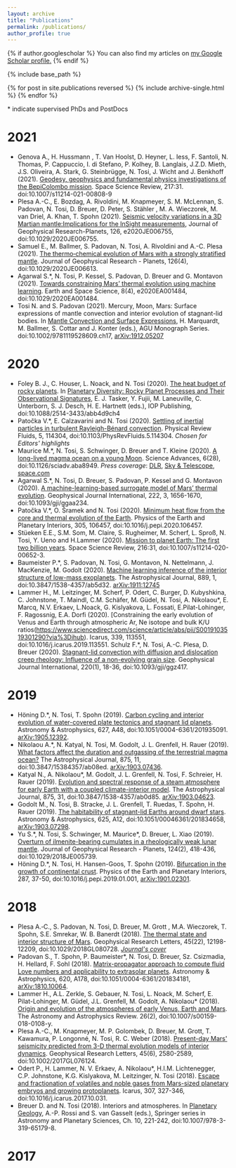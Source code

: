 ```yaml
---
layout: archive
title: "Publications"
permalink: /publications/
author_profile: true
---
```


{% if author.googlescholar %}
  You can also find my articles on <u><a href="{{author.googlescholar}}">my Google Scholar profile</a>.</u>
{% endif %}

{% include base_path %}

{% for post in site.publications reversed %}
  {% include archive-single.html %}
{% endfor %}

\* indicate supervised PhDs and PostDocs

2021
======
- Genova A., H. Hussmann , T. Van Hoolst, D. Heyner, L. Iess, F. Santoli, N. Thomas, P. Cappuccio, I. di Stefano, P. Kolhey, B. Langlais, J.Z.D. Mieth, J.S. Oliveira, A. Stark, G. Steinbrügge, N. Tosi, J. Wicht and J. Benkhoff (2021). [Geodesy, geophysics and fundamental physics investigations of the BepiColombo mission](https://link.springer.com/article/10.1007/s11214-021-00808-9). Space Science  Review, 217:31. doi:10.1007/s11214-021-00808-9
- Plesa A.-C., E. Bozdag, A. Rivoldini, M. Knapmeyer, S. M. McLennan, S. Padovan, N. Tosi, D. Breuer, D. Peter, S. Stähler , M. A. Wieczorek, M. van Driel, A. Khan, T. Spohn (2021).  [Seismic velocity variations in a 3D Martian mantle:Implications for the InSight measurements](https://agupubs.onlinelibrary.wiley.com/doi/10.1029/2020JE006755), Journal of Geophysical Research-Planets,  126, e2020JE006755, doi:10.1029/2020JE006755. 
- Samuel E., M. Ballmer, S. Padovan, N. Tosi, A. Rivoldini and A.-C. Plesa (2021). [The thermo‐chemical evolution of Mars with a strongly stratified mantle](https://agupubs.onlinelibrary.wiley.com/doi/abs/10.1029/2020JE006613). Journal of Geophysical Research - Planets, 126(4), doi:10.1029/2020JE006613. 
- Agarwal S.\*, N. Tosi, P. Kessel, S. Padovan, D. Breuer and G. Montavon (2021). [Towards constraining Mars’ thermal evolution using machine learning](https://agupubs.onlinelibrary.wiley.com/doi/abs/10.1029/2020EA001484). Earth and Space Science, 8(4), e2020EA001484, doi:10.1029/2020EA001484. 
- Tosi N. and S. Padovan (2021). Mercury, Moon, Mars: Surface expressions of mantle convection and interior evolution of stagnant-lid bodies. In [Mantle Convection and Surface Expressions](https://www.wiley.com/en-ai/Mantle+Convection+and+Surface+Expressions-p-9781119528616), H. Marquardt, M. Ballmer, S. Cottar and J. Konter (eds.), AGU Monograph Series. doi:10.1002/9781119528609.ch17, [arXiv:1912.05207](https://arxiv.org/abs/1912.05207) 

2020
======
- Foley B. J., C. Houser, L. Noack, and N. Tosi (2020). [The heat budget of rocky planets](https://iopscience.iop.org/book/978-0-7503-2140-2/chapter/bk978-0-7503-2140-2ch4). In [Planetary Diversity: Rocky Planet Processes and Their Observational Signatures](https://iopscience.iop.org/book/978-0-7503-2140-2), E. J. Tasker, Y. Fujii, M. Laneuville, C. Unterborn, S. J. Desch, H. E. Hartnett (eds.), IOP Publishing, doi:10.1088/2514-3433/abb4d9ch4 
- Patočka V.\*, E. Calzavarini and N. Tosi (2020). [Settling of inertial particles in turbulent Rayleigh-Bénard convection](https://journals.aps.org/prfluids/abstract/10.1103/PhysRevFluids.5.114304). Physical Review Fluids, 5, 114304, doi:10.1103/PhysRevFluids.5.114304. *Chosen for Editors' highlights*
- Maurice M.\*, N. Tosi, S. Schwinger, D. Breuer and T. Kleine (2020). [A long-lived magma ocean on a young Moon](https://advances.sciencemag.org/content/6/28/eaba8949). Science Advances, 6(28), doi:10.1126/sciadv.aba8949. *Press coverage*: [DLR](https://www.dlr.de/content/en/articles/news/2020/03/20200710_a-slightly-younger-moon.html), [Sky & Telescope](https://skyandtelescope.org/astronomy-news/long-lived-lunar-magma-ocean-points-to-a-younger-moon/), [space.com](https://www.space.com/earths-moon-magma-ocean-200-million-years.html)
- Agarwal S.\*, N. Tosi, D. Breuer, S. Padovan, P. Kessel and G. Montavon (2020). [A machine-learning-based surrogate model of Mars’ thermal evolution](https://academic.oup.com/gji/article/222/3/1656/5836720). Geophysical Journal International, 222, 3, 1656-1670, doi:10.1093/gji/ggaa234.  
- Patočka V.\*, O. Šramek  and N. Tosi (2020). [Minimum heat flow from the core and thermal evolution of the Earth](https://www.sciencedirect.com/science/article/abs/pii/S0031920119302808). Physics of the Earth and Planetary Interiors, 305, 106457, doi:10.1016/j.pepi.2020.106457. 
- Stüeken E.E., S.M. Som, M. Claire, S. Rugheimer, M. Scherf, L. Sproß, N. Tosi, Y. Ueno and H.Lammer (2020). [Mission to planet Earth: The first two billion years](https://link.springer.com/article/10.1007%2Fs11214-020-00652-3). Space Science Review, 216:31, doi:10.1007/s11214-020-00652-3. 
- Baumeister P.\*, S. Padovan, N. Tosi, G. Montavon, N. Nettelmann, J. MacKenzie, M. Godolt (2020). [Machine learning inference of the interior structure of low-mass exoplanets](https://iopscience.iop.org/article/10.3847/1538-4357/ab5d32). The Astrophysical Journal, 889, 1, doi:10.3847/1538-4357/ab5d32. [arXiv:1911:12745](https://arxiv.org/abs/1911.12745)
- Lammer H., M. Leitzinger, M. Scherf, P. Odert, C. Burger, D. Kubyshkina, C. Johnstone, T. Maindl, C.M. Schäfer, M. Güdel, N. Tosi, A. Nikolaou\*, E. Marcq, N.V. Erkaev, L.Noack, G. Kislyakova, L. Fossati, E.Pilat-Lohinger, F. Ragossnig, E.A. Dorfi (2020). [Constraining the early evolution of Venus and Earth through atmospheric Ar, Ne isotope and bulk K/U ratios\(https://www.sciencedirect.com/science/article/abs/pii/S0019103519301290?via%3Dihub). Icarus, 339, 113551, doi:10.1016/j.icarus.2019.113551.
Schulz F.\*, N. Tosi, A.-C. Plesa, D. Breuer (2020). [Stagnant-lid convection with diffusion and dislocation creep rheology: Influence of a non-evolving grain size](https://academic.oup.com/gji/advance-article/doi/10.1093/gji/ggz417/5571091?searchresult=1). Geophysical Journal International, 220(1), 18-36, doi:10.1093/gji/ggz417.

2019
======
- Höning D.\*, N. Tosi, T. Spohn  (2019). [Carbon cycling and interior evolution of water-covered plate tectonics and stagnant lid planets](https://www.aanda.org/component/article?access=doi&doi=10.1051/0004-6361/201935091). Astronomy & Astrophysics, 627, A48, doi:10.1051/0004-6361/201935091. [arXiv:1905.12392](https://arxiv.org/abs/1905.12392). 
- Nikolaou A.\*, N. Katyal, N. Tosi, M. Godolt, J. L. Grenfell, H. Rauer (2019). [What factors affect the duration and outgassing of the terrestrial magma ocean?](https://iopscience.iop.org/article/10.3847/1538-4357/ab08ed) The Astrophysical Journal, 875, 11, doi:10.3847/15384357/ab08ed. [arXiv:1903.07436](https://arxiv.org/abs/1903.07436).
- Katyal N., A. Nikolaou\*, M. Godolt, J. L. Grenfell, N. Tosi, F. Schreier, H. Rauer (2019). [Evolution and spectral response of a steam atmosphere for early Earth with a coupled climate-interior model](https://iopscience.iop.org/article/10.3847/1538-4357/ab0d85/meta). The Astrophysical Journal, 875, 31, doi:10.3847/1538-4357/ab0d85. [arXiv:1903.04623](https://arxiv.org/abs/1903.04623).
- Godolt M., N. Tosi, B. Stracke, J. L. Grenfell, T. Ruedas, T. Spohn, H. Rauer (2019). [The habitability of stagnant-lid Earths around dwarf stars](https://www.aanda.org/component/article?access=doi&doi=10.1051/0004-6361/201834658). Astronomy & Astrophysics, 625, A12, doi:10.1051/00046361/201834658, [arXiv:1903.07298](https://arxiv.org/abs/1903.07298).
- Yu S.\*, N. Tosi, S. Schwinger, M. Maurice\*, D. Breuer, L. Xiao (2019). [Overturn of ilmenite-bearing cumulates in a rheologically weak lunar mantle](https://agupubs.onlinelibrary.wiley.com/doi/abs/10.1029/2018JE005739). Journal of Geophysical Research - Planets, 124(2), 418-436, doi:10.1029/2018JE005739.
- Höning D.\*, N. Tosi, H. Hansen-Goos, T. Spohn (2019). [Bifurcation in the growth of continental crust](https://www.sciencedirect.com/science/article/pii/S0031920118301924?via%3Dihub). Physics of the Earth and Planetary Interiors, 287, 37-50, doi:10.1016/j.pepi.2019.01.001, [arXiv:1901.02301](https://arxiv.org/abs/1901.02301).

2018
======
- Plesa A.‐C.,  S. Padovan,  N. Tosi,  D. Breuer,  M. Grott , M.A. Wieczorek,  T. Spohn,  S.E. Smrekar, W. B. Banerdt (2018). [The thermal state and interior structure of Mars](https://agupubs.onlinelibrary.wiley.com/doi/abs/10.1029/2018GL080728). Geophysical Research Letters, 45(22), 12198-12209, doi:10.1029/2018GL080728. [*Journal's cover*](https://agupubs.onlinelibrary.wiley.com/doi/epdf/10.1002/grl.56389)
- Padovan S., T. Spohn, P. Baumeister\*, N. Tosi, D. Breuer, Sz. Csizmadia, H. Hellard, F. Sohl (2018). [Matrix-propagator approach to compute fluid Love numbers and applicability to extrasolar planets](https://www.aanda.org/component/article?access=doi&doi=10.1051/0004-6361/201834181). Astronomy & Astrophysics,  620, A178, doi:10.1051/0004-6361/201834181, [arXiv:1810.10064](https://arxiv.org/abs/1810.10064). 
- Lammer H., A.L. Zerkle, S. Gebauer, N. Tosi, L. Noack, M. Scherf, E. Pilat-Lohinger, M. Güdel, J.L. Grenfell, M. Godolt, A. Nikolaou\* (2018). [Origin and evolution of the atmospheres of early Venus, Earth and Mars](https://link.springer.com/article/10.1007/s00159-018-0108-y). The Astronomy and Astrophysics Review. 26(2), doi:10.1007/s00159-018-0108-y.
- Plesa A.-C., M. Knapmeyer, M. P. Golombek,  D. Breuer, M. Grott, T. Kawamura, P. Longonné, N. Tosi, R. C. Weber (2018). [Present-day Mars' seismicity predicted from 3-D thermal evolution models of interior dynamics](http://onlinelibrary.wiley.com/doi/10.1002/2017GL076124/full). Geophysical Research Letters, 45(6), 2580-2589, doi:10.1002/2017GL076124.
- Odert P., H. Lammer, N. V. Erkaev, A. Nikolaou\*, H.I.M. Lichtenegger, C.P. Johnstone, K.G. Kislyakova, M. Leitzinger, N. Tosi (2018). [Escape and fractionation of volatiles and noble gases from Mars-sized planetary embryos and growing protoplanets](http://www.sciencedirect.com/science/article/pii/S0019103517301677). Icarus, 307, 327-346, doi:10.1016/j.icarus.2017.10.031.
- Breuer D. and N. Tosi (2018). Interiors and atmospheres. In [Planetary Geology](http://www.springer.com/gp/book/9783319651774#aboutBook), A.-P. Rossi and S. van Gasselt (eds.), Springer series in Astronomy and Planetary Sciences, Ch. 10, 221-242, doi:10.1007/978-3-319-65179-8.


2017
======




















